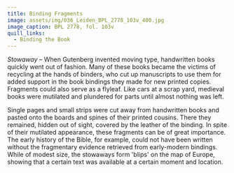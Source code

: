 ```yaml
---
title: Binding Fragments
image: assets/img/036_Leiden_BPL_2778_103v_400.jpg
image_caption: BPL 2778, fol. 103v
quill_links:
  - Binding the Book
---
```


*Stowaway* –
When Gutenberg invented moving type, handwritten books quickly went out
of fashion. Many of these books became the victims of recycling at the
hands of binders, who cut up manuscripts to use them for added support
in the book bindings they made for new printed copies. Fragments could
also serve as a flyleaf. Like cars at a scrap yard, medieval books were
mutilated and plundered for parts until almost nothing was left.

Single pages and small strips were cut away from handwritten books and
pasted onto the boards and spines of their printed cousins. There they
remained, hidden out of sight, covered by the leather of the binding. In
spite of their mutilated appearance, these fragments can be of great
importance. The early history of the Bible, for example, could not have
been written without the fragmentary evidence retrieved from
early-modern bindings. While of modest size, the stowaways form
'blips' on the map of Europe, showing that a certain text was
available at a certain moment and location.
